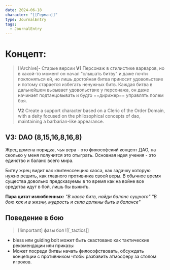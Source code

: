 ```yaml
---
date: 2024-06-18
character: "[[Герман]]"
type: JournalEntry
tags:
  - JournalEntry
---
```

# Концепт:
>[!Archive]- Старые версии
> **V1**
> Персонаж в стилистике варваров, но в какой-то момент он начал "слышать битву" и даже почти поклоняться ей, но лишь достойная битва приносит удовольствие и потому старается избегать ненужных битв. Каждая битва в дальнейшем вызывает удовольствие у персонажа, он даже начинает подтанцовывать и будто ==дирижер== управлять полем боя.
>
> **V2**
> Create a support character based on a Cleric of the Order Domain, with a deity focused on the philosophical concepts of dao, maintaining a barbarian-like appearance.

## V3: DAO (8,15,16,8,16,8)
Жрец домена порядка, чья вера - это философский концепт ДАО, на сколько у меня получится это отыграть. Основная идея учения - это единство и баланс всего мира.

Битву жрец видит как квитенссенцию хаоса, как задачку которую нужно решить, как главного противника своей веры. В обычное время существа довольно предсказуемы в то время как на войне все средства идут в бой, лишь бы выжить.

**Пара цитат излюбленных:**
_"В хаосе битв, найди баланс сущного"_
_"В бою как и в жизни, мудрость и сила должны быть в балансе"_
## Поведение в бою
>[!important] фазы боя
> ![[_tactics]]

- bless или guiding bolt может быть скастовано как тактические рекомендации или приказы
- Может посреди битвы начать философствовать, обсуждать концепции с противником чтобы разбавить атмосферу за столом игроков.